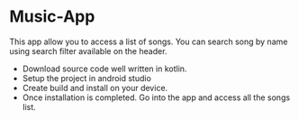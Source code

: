 # Music-App
This app allow you to access a list of songs. You can search song by name using search filter available on the header.

* Download source code well written in kotlin.
* Setup the project in android studio
* Create build and install on your device.
* Once installation is completed. Go into the app and access all the songs list.